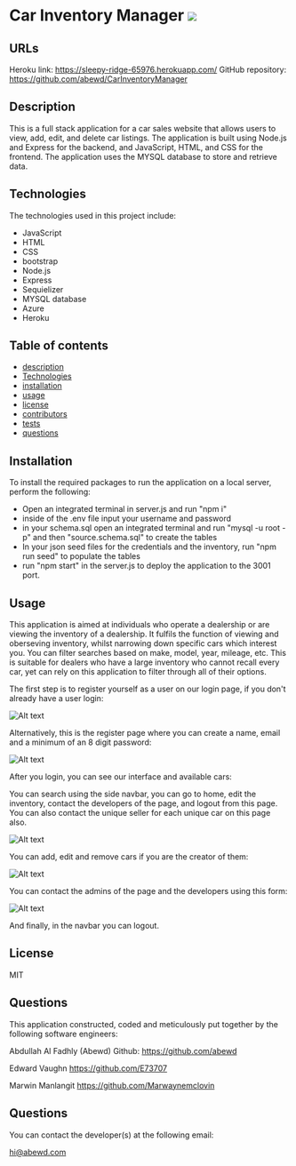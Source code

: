 # Car Inventory Manager <img src = 'https://img.shields.io/badge/license-MIT-red'/>

## URLs

Heroku link: https://sleepy-ridge-65976.herokuapp.com/
GitHub repository: https://github.com/abewd/CarInventoryManager

## Description

This is a full stack application for a car sales website that allows users to view, add, edit, and delete car listings. The application is built using Node.js and Express for the backend, and JavaScript, HTML, and CSS for the frontend. The application uses the MYSQL database to store and retrieve data.

## Technologies

The technologies used in this project include:

- JavaScript
- HTML
- CSS
- bootstrap
- Node.js
- Express
- Sequielizer
- MYSQL database
- Azure
- Heroku

## Table of contents

- [description](#description)
- [Technologies](#technologies)
- [installation](#installation)
- [usage](#usage)
- [license](#license)
- [contributors](#contributors)
- [tests](#tests)
- [questions](#questions)

## Installation

To install the required packages to run the application on a local server, perform the following:

- Open an integrated terminal in server.js and run "npm i"
- inside of the .env file input your username and password
- in your schema.sql open an integrated terminal and run "mysql -u root -p" and then "source.schema.sql" to create the tables
- In your json seed files for the credentials and the inventory, run "npm run seed" to populate the tables
- run "npm start" in the server.js to deploy the application to the 3001 port.

## Usage

This application is aimed at individuals who operate a dealership or are viewing the inventory of a dealership.
It fulfils the function of viewing and oberseving inventory, whilst narrowing down specific cars which interest you. You can filter searches based on make, model, year, mileage, etc. This is suitable for dealers who have a large inventory who cannot recall every car, yet can rely on this application to filter through all of their options.

The first step is to register yourself as a user on our login page, if you don't already have a user login:

![Alt text](../../../../../C:/Users/Abewd/Desktop/CarInventoryManager/assets/photosReadMe/img1.png)

Alternatively, this is the register page where you can create a name, email and a minimum of an 8 digit password:

![Alt text](../img2.png)

After you login, you can see our interface and available cars:

You can search using the side navbar, you can go to home, edit the inventory, contact the developers of the page, and logout from this page. You can also contact the unique seller for each unique car on this page also.

![Alt text](../img4.png)

You can add, edit and remove cars if you are the creator of them:

![Alt text](../img5.png)

You can contact the admins of the page and the developers using this form:

![Alt text](../img6.png)

And finally, in the navbar you can logout.

## License

MIT

## Questions

This application constructed, coded and meticulously put together by the following software engineers:

Abdullah Al Fadhly (Abewd)
Github: https://github.com/abewd

Edward Vaughn
https://github.com/E73707

Marwin Manlangit
https://github.com/Marwaynemclovin

## Questions

You can contact the developer(s) at the following email:

hi@abewd.com
